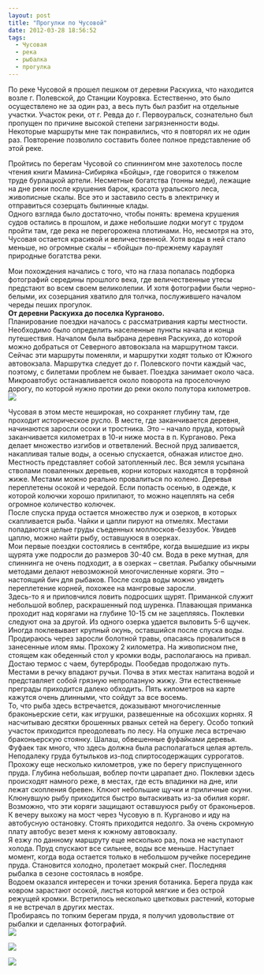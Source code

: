 ```yaml
---
layout: post
title: "Прогулки по Чусовой"
date: 2012-03-28 18:56:52
tags:
  - Чусовая
  - река
  - рыбалка
  - прогулка
---
```

По реке Чусовой я прошел пешком от деревни Раскуиха, что находится возле
г. Полевской, до Станции Коуровка. Естественно, это было осуществлено не
за один раз, а весь путь был разбит на отдельные участки. Участок реки,
от г. Ревда до г. Первоуральск, сознательно был пропущен по причине
высокой степени загрязненности воды.  
Некоторые маршруты мне так понравились, что я повторял их не один раз.
Повторение позволило составить более полное представление об этой реке. 

Пройтись по берегам Чусовой со спиннингом мне захотелось после чтения
книги Мамина-Сибиряка «Бойцы», где говорится о тяжелом труде бурлацкой
артели. Несметные богатства (тонны меди), лежащие на дне реки после
крушения барок, красота уральского леса, живописные скалы. Все это и
заставило сесть в электричку и отправиться созерцать былинные клады.  
Одного взгляда было достаточно, чтобы понять: времена крушения судов
остались в прошлом, и даже небольшие лодки могут с трудом пройти там,
где река не перегорожена плотинами. Но, несмотря на это, Чусовая
остается красивой и величественной. Хотя воды в ней стало меньше, но
огромные скалы – «бойцы» по-прежнему караулят природные богатства реки. 

Мои похождения начались с того, что на глаза попалась подборка
фотографий середины прошлого века, где величественные утесы предстают во
всем своем великолепии. И хотя фотографии были черно-белыми, их
созерцания хватило для толчка, послужившего началом череды пеших
прогулок.   
**От деревни Раскуиха до поселка Курганово.**  
Планирование поездки началось с рассматривания карты местности.
Необходимо было определить населенные пункты начала и конца путешествия.
Началом была выбрана деревня Раскуиха, до которой можно добраться от
Северного автовокзала на маршрутном такси. Сейчас эти маршруты поменяли,
и маршрутки ходят только от Южного автовокзала. Маршрутка следует до г.
Полевского почти каждый час, поэтому, с билетами проблем не бывает.
Поездка занимает около часа. Микроавтобус останавливается около поворота
на проселочную дорогу, по которой нужно протии до реки около полутора
километров.  
![](http://fishingguru.ru/uploads/images/00/00/01/2012/03/28/71356c.jpg)

Чусовая в этом месте неширокая, но сохраняет глубину там, где проходит
историческое русло. В месте, где заканчивается деревня, начинаются
заросли осоки и тростника. Это – начало пруда, который заканчивается
километрах в 10-и ниже моста в п. Курганово. Река делает множество
изгибов и ответвлений. Весной пруд заливается, накапливая талые воды, а
осенью спускается, обнажая илистое дно. Местность представляет собой
затопленный лес. Вся земля усыпана стволами поваленных деревьев, корни
которых находятся в торфяной жиже. Местами можно реально провалиться по
колено. Деревья переплетены осокой и чередой. Если попасть осенью, в
одежде, к которой колючки хорошо прилипают, то можно нацеплять на себя
огромное количество колючек.   
После спуска пруда остается множество луж и озерков, в которых
скапливается рыба. Чайки и цапли пируют на отмелях. Местами попадаются
целые груды съеденных моллюсков-беззубок. Увидев цаплю, можно найти
рыбу, оставшуюся в озерках.   
Мои первые поездки состоялись в сентябре, когда вышедшие из икры щурята
уже подросли до размеров 30-40 см. Вода в реке мутная, для спиннинга не
очень подходит, а в озерках – светлая. Рыбалку обычными методами делают
невозможной многочисленные коряги. Это – настоящий бич для рыбаков.
После схода воды можно увидеть переплетение корней, похожее на мангровые
заросли.  
Здесь-то я и приловчился ловить подросших щурят. Приманкой служит
небольшой воблер, раскрашенный под шуренка. Плавающая приманка проходит
над корягами на глубине 10-15 см не зацепляясь. Поклевки следуют она за
другой. Из одного озерка удается выловить 5-6 щучек. Иногда поклевывает
крупный окунь, оставшийся после спуска воды.  
Продираюсь через заросли болотной травы, опасаясь провалиться в
занесенные илом ямы. Прохожу 2 километра. На живописном пне, стоящем как
обеденный стол у кромки воды, располагаюсь на привал. Достаю термос с
чаем, бутерброды. Пообедав продолжаю путь.  
Местами в речку впадают ручьи. Почва в этих местах напитана водой и
представляет собой грязную непролазную жижу. Эти естественные преграды
приходится далеко обходить. Пять километров на карте кажутся очень
длинными, что сойдут за все восемь.  
То, что рыба здесь встречается, доказывают многочисленные браконьерские
сети, как игрушки, развешенные на обсохших корнях. Я насчитываю десятки
брошенных рваных сетей на берегу. Особо топкий участок приходится
преодолевать по лесу. На опушке леса встречаю браконьерскую стоянку.
Шалаш, обвешенные фуфайками деревья. Фуфаек так много, что здесь должна
была располагаться целая артель. Неподалеку груда бутыльков из-под
спиртосодержащих суррогатов.  
Прохожу еще несколько километров, уже по берегу приспущенного пруда.
Глубина небольшая, воблер почти царапает дно. Поклевки здесь происходят
намного реже, в местах, где есть впадинки на дне, или лежат скопления
бревен. Клюют небольшие щучки и приличные окуни. Клюнувшую рыбу
приходится быстро вытаскивать из-за обилия коряг. Возможно, что эти
коряги защищают оставшуюся рыбу от браконьеров.  
К вечеру выхожу на мост через Чусовую в п. Курганово и иду на автобусную
остановку. Стоять приходится недолго. За очень скромную плату автобус
везет меня к южному автовокзалу.   
Я езжу по данному маршруту еще несколько раз, пока не наступают холода.
Пруд спускают все сильнее, воды все меньше. Наступает момент, когда вода
остается только в небольшом ручейке посередине пруда. Становится
холодно, пролетает мокрый снег. Последняя рыбалка в сезоне состоялась в
ноябре.  
Водоем оказался интересен и точки зрения ботаника. Берега пруда как
ковром зарастают осокой, листья которой мягкие и без острой режущей
кромки. Встретилось несколько цветковых растений, которые я не встречал
в других местах.  
Пробираясь по топким берегам пруда, я получил удовольствие от рыбалки и
сделанных фотографий.  
![](http://fishingguru.ru/uploads/images/00/00/01/2012/03/28/968adb.jpg)

![](http://fishingguru.ru/uploads/images/00/00/01/2012/03/28/536389.jpg)

![](http://fishingguru.ru/uploads/images/00/00/01/2012/03/28/23dbaa.jpg)

